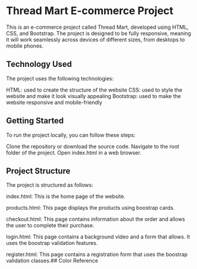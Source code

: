 # Thread Mart E-commerce Project

This is an e-commerce project called Thread Mart, developed using HTML, CSS, and Bootstrap. The project is designed to be fully responsive, meaning it will work seamlessly across devices of different sizes, from desktops to mobile phones.

## Technology Used

The project uses the following technologies:

HTML: used to create the structure of the website
CSS: used to style the website and make it look visually appealing
Bootstrap: used to make the website responsive and mobile-friendly

## Getting Started

To run the project locally, you can follow these steps:

Clone the repository or download the source code.
Navigate to the root folder of the project.
Open index.html in a web browser.

## Project Structure

The project is structured as follows:

index.html: This is the home page of the website.

products.html: This page displays the products using boostrap cards.

checkout.html: This page contains information about the order and allows the user to complete their purchase.

login.html: This page contains a background video and a form that allows. It uses the boostrap validation features.

register.html: This page contains a registration form that uses the boostrap validation classes.## Color Reference
